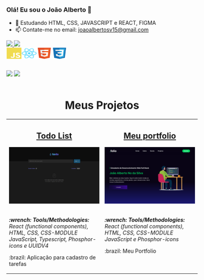 ### Olá! Eu sou o João Alberto 👋

- 🌱 Estudando HTML, CSS, JAVASCRIPT e REACT, FIGMA
- 📫 Contate-me no email: joaoalbertosv15@gmail.com

<div align="left">
  <a href="https://github.com/JoaoAlberto20">
  <img  height="180em" src="https://github-readme-stats.vercel.app/api?username=JoaoAlberto20&show_icons=true&theme=dracula&include_all_commits=true&count_private=true"/>
  <img height="180em" src="https://github-readme-stats.vercel.app/api/top-langs/?username=JoaoAlberto20&layout=compact&langs_count=7&theme=dracula"/>
</div>
  
    
<div style="display: flex"><br>
  <img align="center" alt="João-Js" height="30" width="40" src="https://raw.githubusercontent.com/devicons/devicon/master/icons/javascript/javascript-plain.svg">
  <img align="center" alt="João-React" height="30" width="40" src="https://raw.githubusercontent.com/devicons/devicon/master/icons/react/react-original.svg">
  <img align="center" alt="João-HTML" height="30" width="40" src="https://raw.githubusercontent.com/devicons/devicon/master/icons/html5/html5-original.svg">
  <img align="center" alt="João-CSS" height="30" width="40" src="https://raw.githubusercontent.com/devicons/devicon/master/icons/css3/css3-original.svg">
</div>
 
 ##
  
<div>
<a href = "joaoalbertosv15@gmail.com"><img src="https://img.shields.io/badge/-Gmail-%23333?style=for-the-badge&logo=gmail&logoColor=white" target="_blank"></a>
  <a href="https://www.linkedin.com/in/joão-alberto-no-da-silva" target="_blank"><img src="https://img.shields.io/badge/-LinkedIn-%230077B5?style=for-the-badge&logo=linkedin&logoColor=white" target="_blank"></a>
</div>

<br />


<h1 align="center">Meus Projetos</h1>

<table>
  <tr>
    <td valign="top" width="50%">
      <h2 align="center">
        <a 
          href="https://github.com/JoaoAlberto20/todoList" 
          target="_blank">
          Todo List
        </a>
      </h2>
      <a 
        href="https://todo-list-prv6j0wte-joaoalberto20.vercel.app/" 
        target="_blank"><img width="100%" 
        src="./assets/TodoList.png" 
        alt="Project-preview" /></a>
      <br>
      <br>
      <p>
        <em>
          <strong>
          :wrench: Tools/Methodologies:
          </strong> 
          React (functional components), HTML, CSS, CSS-MODULE JavaScript, Typescript, Phosphor-icons e UUIDV4
        </em>
      </p>
      <p>:brazil: Aplicação para cadastro de tarefas</p>
    </td>
    <td valign="top" width="50%">
      <h2 align="center">
        <a 
          href="https://github.com/JoaoAlberto20/Portfolio" 
          target="_blank">
          Meu portfolio
        </a>
      </h2>
      <a 
        href="https://portfolio-joaoalberto20.vercel.app/" 
        target="_blank"><img width="100%" 
        src="./assets/Portfolio.png" 
        alt="Project-preview" /></a>
      <br>
      <br>
      <p>
        <em>
          <strong>
          :wrench: Tools/Methodologies:
          </strong> 
          React (functional components), HTML, CSS, CSS-MODULE JavaScript e Phosphor-icons 
        </em>
      </p>
      <p>:brazil: Meu Portfolio</p>
    </td>
  </tr>
</table>
<br>

